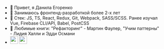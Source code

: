 - 👋 Привет, я Данила Егоренко
- 👀 Занимаюсь фронтенд-разработкой более 2-х лет
- 🌱 Стек: JS, TS, React, Redux, Git, Webpack, SASS/SCSS. Ранее изучал Vue, Firebase CLI/API, Babel, PostCSS
- 💞️ Любимые книги: "Рефакторинг" - Мартин Фаулер, "Учим паттерны" - Лидия Халли и Эдди Османи
- [<img src="https://pngicon.ru/file/uploads/vk-256x256.png" width="25"/>](https://vk.com/danila_egorenko)
[<img src="https://user-images.githubusercontent.com/65312989/150600219-64ccfb17-98ef-47c0-a5cb-266c098dc997.png" width="25"/>](https://t.me/danilaEgorenko)
